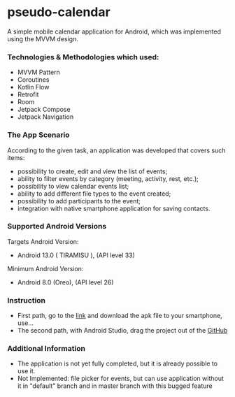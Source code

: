 # pseudo-calendar

A simple mobile calendar application for Android, which was implemented using the MVVM design.


### Technologies & Methodologies which used:

- MVVM Pattern
- Coroutines
- Kotlin Flow  
- Retrofit
- Room
- Jetpack Compose
- Jetpack Navigation

### The App Scenario

According to the given task, an application was developed that covers such items:
- possibility to create, edit and view the list of events;
- ability to filter events by category (meeting, activity, rest, etc.);
- possibility to view calendar events list;
- ability to add different file types to the event created;
- possibility to add participants to the event;
- integration with native smartphone application for saving contacts.

### Supported Android Versions

Targets Android Version:
- Android 13.0 ( TIRAMISU ), (API level 33)

Minimum Android Version:
- Android 8.0 (Oreo), (API level 26)

### Instruction

- First path, go to the [link](https://appdistribution.firebase.dev/i/eb9f61b3351b9d48) and download the apk file to your smartphone, use... 
- The second path, with Android Studio, drag the project out of the [GitHub](https://github.com/Sk1droWWW/pseudo-calendar)

### Additional Information

- The application is not yet fully completed, but it is already possible to use it.
- Not Implemented: file picker for events, but can use application without it in "default" branch and in master branch with this bugged feature